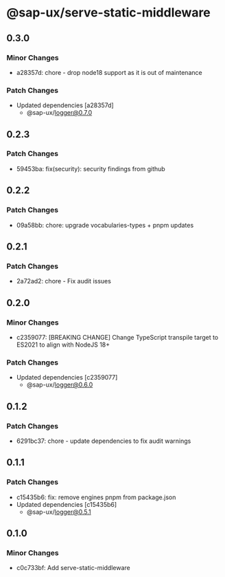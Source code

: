 # @sap-ux/serve-static-middleware

## 0.3.0

### Minor Changes

-   a28357d: chore - drop node18 support as it is out of maintenance

### Patch Changes

-   Updated dependencies [a28357d]
    -   @sap-ux/logger@0.7.0

## 0.2.3

### Patch Changes

-   59453ba: fix(security): security findings from github

## 0.2.2

### Patch Changes

-   09a58bb: chore: upgrade vocabularies-types + pnpm updates

## 0.2.1

### Patch Changes

-   2a72ad2: chore - Fix audit issues

## 0.2.0

### Minor Changes

-   c2359077: [BREAKING CHANGE] Change TypeScript transpile target to ES2021 to align with NodeJS 18+

### Patch Changes

-   Updated dependencies [c2359077]
    -   @sap-ux/logger@0.6.0

## 0.1.2

### Patch Changes

-   6291bc37: chore - update dependencies to fix audit warnings

## 0.1.1

### Patch Changes

-   c15435b6: fix: remove engines pnpm from package.json
-   Updated dependencies [c15435b6]
    -   @sap-ux/logger@0.5.1

## 0.1.0

### Minor Changes

-   c0c733bf: Add serve-static-middleware
